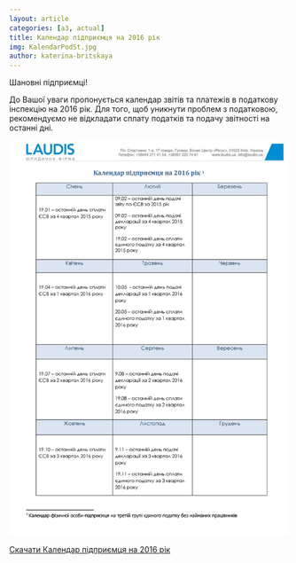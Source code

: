 ```yaml
---
layout: article
categories: [a3, actual]
title: Календар підприємця на 2016 рік 
img: KalendarPodSt.jpg
author: katerina-britskaya
--- 
```

Шановні підприємці! 

До Вашої уваги пропонується календар звітів та платежів в податкову інспекцію на 2016 рік. Для того, щоб уникнути проблем з податковою, рекомендуємо не відкладати сплату податків та подачу звітності на останні дні. 

![Календар підприємця на 2016 рік ](/images/KalendarP.jpg)

[Скачати Календар підприємця на 2016 рік](/images/Kalendar.pdf)
